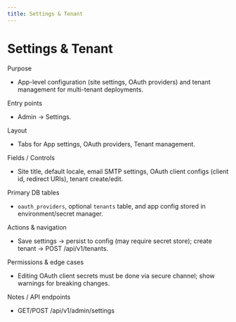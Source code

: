 ```yaml
---
title: Settings & Tenant
---
```


# Settings & Tenant

Purpose
- App-level configuration (site settings, OAuth providers) and tenant management for multi-tenant deployments.

Entry points
- Admin -> Settings.

Layout
- Tabs for App settings, OAuth providers, Tenant management.

Fields / Controls
- Site title, default locale, email SMTP settings, OAuth client configs (client id, redirect URIs), tenant create/edit.

Primary DB tables
- `oauth_providers`, optional `tenants` table, and app config stored in environment/secret manager.

Actions & navigation
- Save settings -> persist to config (may require secret store); create tenant -> POST /api/v1/tenants.

Permissions & edge cases
- Editing OAuth client secrets must be done via secure channel; show warnings for breaking changes.

Notes / API endpoints
- GET/POST /api/v1/admin/settings
